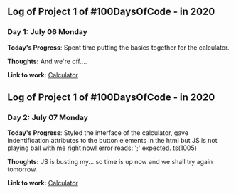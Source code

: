 ## Log of Project 1 of #100DaysOfCode - in 2020

### Day 1: July 06 Monday

**Today's Progress**: Spent time putting the basics together for the calculator.

**Thoughts:** And we're off....

**Link to work:** [Calculator](https://bren08.github.io/calculator/.)

## Log of Project 1 of #100DaysOfCode - in 2020

### Day 2: July 07 Monday

**Today's Progress**: Styled the interface of the calculator, gave indentification attributes to the button elements in the html but JS is not playing ball with me right now! error reads: ';' expected. ts(1005)

**Thoughts:** JS is busting my... so time is up now and we shall try again tomorrow.

**Link to work:** [Calculator](https://bren08.github.io/calculator/.)